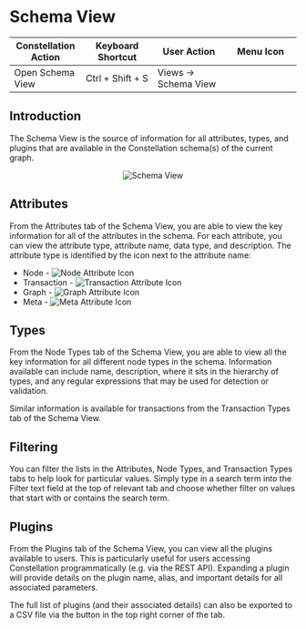 # Schema View

<table class="table table-striped">
<colgroup>
<col style="width: 25%" />
<col style="width: 25%" />
<col style="width: 25%" />
<col style="width: 25%" />
</colgroup>
<thead>
<tr class="header">
<th>Constellation Action</th>
<th>Keyboard Shortcut</th>
<th>User Action</th>
<th>Menu Icon</th>
</tr>
</thead>
<tbody>
<tr class="odd">
<td>Open Schema View</td>
<td>Ctrl + Shift + S</td>
<td>Views -&gt; Schema View</td>
<td><div style="text-align: center">
<img src="../constellation/CoreSchemaView/src/au/gov/asd/tac/constellation/views/schemaview/docs/resources/schema_view.png" width="16" height="16" />
</div></td>
</tr>
</tbody>
</table>

## Introduction

The Schema View is the source of information for all attributes, types,
and plugins that are available in the Constellation schema(s) of the
current graph.

<div style="text-align: center">

<img src="../constellation/CoreSchemaView/src/au/gov/asd/tac/constellation/views/schemaview/docs/resources/SchemaView.png" alt="Schema
View" />

</div>

## Attributes

From the Attributes tab of the Schema View, you are able to view the key
information for all of the attributes in the schema. For each attribute,
you can view the attribute type, attribute name, data type, and
description. The attribute type is identified by the icon next to the
attribute name:

-   Node - <img src="../constellation/CoreSchemaView/src/au/gov/asd/tac/constellation/views/schemaview/docs/resources/SchemaNodeAttribute.png" alt="Node Attribute
    Icon" />
-   Transaction - <img src="../constellation/CoreSchemaView/src/au/gov/asd/tac/constellation/views/schemaview/docs/resources/SchemaTransactionAttribute.png" alt="Transaction Attribute
    Icon" />
-   Graph - <img src="../constellation/CoreSchemaView/src/au/gov/asd/tac/constellation/views/schemaview/docs/resources/SchemaGraphAttribute.png" alt="Graph Attribute
    Icon" />
-   Meta - <img src="../constellation/CoreSchemaView/src/au/gov/asd/tac/constellation/views/schemaview/docs/resources/SchemaMetaAttribute.png" alt="Meta Attribute
    Icon" />

## Types

From the Node Types tab of the Schema View, you are able to view all the
key information for all different node types in the schema. Information
available can include name, description, where it sits in the hierarchy
of types, and any regular expressions that may be used for detection or
validation.

Similar information is available for transactions from the Transaction
Types tab of the Schema View.

## Filtering

You can filter the lists in the Attributes, Node Types, and Transaction
Types tabs to help look for particular values. Simply type in a search
term into the Filter text field at the top of relevant tab and choose
whether filter on values that start with or contains the search term.

## Plugins

From the Plugins tab of the Schema View, you can view all the plugins
available to users. This is particularly useful for users accessing
Constellation programmatically (e.g. via the REST API). Expanding a
plugin will provide details on the plugin name, alias, and important
details for all associated parameters.

The full list of plugins (and their associated details) can also be
exported to a CSV file via the button in the top right corner of the
tab.
